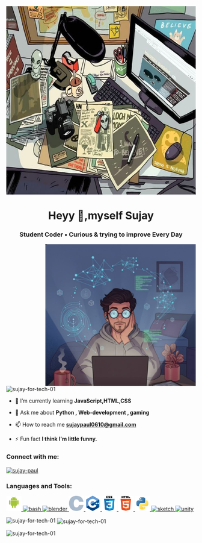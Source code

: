 
<img align="center" width="1000" height="500" src=https://github.com/sujay-for-tech-01/sujay-for-tech-01/blob/34a3d861efa46b7f4f9d6b5d43b718d25456020f/download.jpeg>
<h1 align="center">Heyy 👋,myself Sujay</h1>
<h3 align="center">Student Coder • Curious & trying to improve Every Day</h3>
<img align="right" width="400" src=https://github.com/sujay-for-tech-01/sujay-for-tech-01/blob/34a3d861efa46b7f4f9d6b5d43b718d25456020f/avatar.jpg>

<p align="left"> <img src="https://komarev.com/ghpvc/?username=sujay-for-tech-01&label=Profile%20views&color=0e75b6&style=flat" alt="sujay-for-tech-01" /> </p>

- 🌱 I’m currently learning **JavaScript,HTML,CSS**

- 💬 Ask me about **Python , Web-development , gaming**

- 📫 How to reach me **sujaypaul0610@gmail.com**

- ⚡ Fun fact **I think I'm little funny.**

<h3 align="left">Connect with me:</h3>
<p align="left">
<a href="https://linkedin.com/in/sujay-paul" target="blank"><img align="center" src="https://raw.githubusercontent.com/rahuldkjain/github-profile-readme-generator/master/src/images/icons/Social/linked-in-alt.svg" alt="sujay-paul" height="30" width="40" /></a>
</p>

<h3 align="left">Languages and Tools:</h3>
<p align="left"> <a href="https://developer.android.com" target="_blank" rel="noreferrer"> <img src="https://raw.githubusercontent.com/devicons/devicon/master/icons/android/android-original-wordmark.svg" alt="android" width="40" height="40"/> </a> <a href="https://www.gnu.org/software/bash/" target="_blank" rel="noreferrer"> <img src="https://www.vectorlogo.zone/logos/gnu_bash/gnu_bash-icon.svg" alt="bash" width="40" height="40"/> </a> <a href="https://www.blender.org/" target="_blank" rel="noreferrer"> <img src="https://download.blender.org/branding/community/blender_community_badge_white.svg" alt="blender" width="40" height="40"/> </a> <a href="https://www.cprogramming.com/" target="_blank" rel="noreferrer"> <img src="https://raw.githubusercontent.com/devicons/devicon/master/icons/c/c-original.svg" alt="c" width="40" height="40"/> </a> <a href="https://www.w3schools.com/cpp/" target="_blank" rel="noreferrer"> <img src="https://raw.githubusercontent.com/devicons/devicon/master/icons/cplusplus/cplusplus-original.svg" alt="cplusplus" width="40" height="40"/> </a> <a href="https://www.w3schools.com/css/" target="_blank" rel="noreferrer"> <img src="https://raw.githubusercontent.com/devicons/devicon/master/icons/css3/css3-original-wordmark.svg" alt="css3" width="40" height="40"/> </a> <a href="https://www.w3.org/html/" target="_blank" rel="noreferrer"> <img src="https://raw.githubusercontent.com/devicons/devicon/master/icons/html5/html5-original-wordmark.svg" alt="html5" width="40" height="40"/> </a> <a href="https://www.python.org" target="_blank" rel="noreferrer"> <img src="https://raw.githubusercontent.com/devicons/devicon/master/icons/python/python-original.svg" alt="python" width="40" height="40"/> </a> <a href="https://www.sketch.com/" target="_blank" rel="noreferrer"> <img src="https://www.vectorlogo.zone/logos/sketchapp/sketchapp-icon.svg" alt="sketch" width="40" height="40"/> </a> <a href="https://unity.com/" target="_blank" rel="noreferrer"> <img src="https://www.vectorlogo.zone/logos/unity3d/unity3d-icon.svg" alt="unity" width="40" height="40"/> </a> </p>

<p><img align="left" src="https://github-readme-stats.vercel.app/api/top-langs?username=sujay-for-tech-01&show_icons=true&locale=en&layout=compact" alt="sujay-for-tech-01" /></p>

<p>&nbsp;<img align="center" src="https://github-readme-stats.vercel.app/api?username=sujay-for-tech-01&show_icons=true&locale=en" alt="sujay-for-tech-01" /></p>

<p><img align="center" src="https://github-readme-streak-stats.herokuapp.com/?user=sujay-for-tech-01&" alt="sujay-for-tech-01" /></p>


